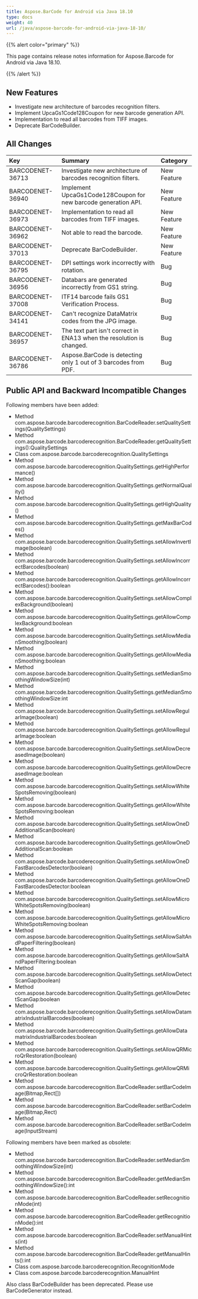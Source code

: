 ```yaml
---
title: Aspose.BarCode for Android via Java 18.10
type: docs
weight: 40
url: /java/aspose-barcode-for-android-via-java-18-10/
---
```


{{% alert color="primary" %}} 

This page contains release notes information for Aspose.Barcode for Android via Java 18.10.

{{% /alert %}} 
## **New Features**
- Investigate new architecture of barcodes recognition filters.
- Implement UpcaGs1Code128Coupon for new barcode generation API.
- Implementation to read all barcodes from TIFF images.
- Deprecate BarCodeBuilder.
## **All Changes**

|**Key**|**Summary**|**Category**|
| :- | :- | :- |
|BARCODENET-36713|Investigate new architecture of barcodes recognition filters.|New Feature|
|BARCODENET-36940|Implement UpcaGs1Code128Coupon for new barcode generation API.|New Feature|
|BARCODENET-36973|Implementation to read all barcodes from TIFF images.|New Feature|
|BARCODENET-36962|Not able to read the barcode.|New Feature|
|BARCODENET-37013|Deprecate BarCodeBuilder.|New Feature|
|BARCODENET-36795|DPI settings work incorrectly with rotation.|Bug|
|BARCODENET-36956|Databars are generated incorrectly from GS1 string.|Bug|
|BARCODENET-37008|ITF14 barcode fails GS1 Verification Process.|Bug|
|BARCODENET-34141|Can't recognize DataMatrix codes from the JPG image.|Bug|
|BARCODENET-36957|The text part isn't correct in ENA13 when the resolution is changed.|Bug|
|BARCODENET-36786|Aspose.BarCode is detecting only 1 out of 3 barcodes from PDF.|Bug|
## **Public API and Backward Incompatible Changes**
Following members have been added:

- Method com.aspose.barcode.barcoderecognition.BarCodeReader.setQualitySettings(QualitySettings)
- Method com.aspose.barcode.barcoderecognition.BarCodeReader.getQualitySettings():QualitySettings
- Class com.aspose.barcode.barcoderecognition.QualitySettings
- Method com.aspose.barcode.barcoderecognition.QualitySettings.getHighPerformance()
- Method com.aspose.barcode.barcoderecognition.QualitySettings.getNormalQuality()
- Method com.aspose.barcode.barcoderecognition.QualitySettings.getHighQuality()
- Method com.aspose.barcode.barcoderecognition.QualitySettings.getMaxBarCodes()
- Method com.aspose.barcode.barcoderecognition.QualitySettings.setAllowInvertImage(boolean)
- Method com.aspose.barcode.barcoderecognition.QualitySettings.setAllowIncorrectBarcodes(boolean)
- Method com.aspose.barcode.barcoderecognition.QualitySettings.getAllowIncorrectBarcodes():boolean
- Method com.aspose.barcode.barcoderecognition.QualitySettings.setAllowComplexBackground(boolean)
- Method com.aspose.barcode.barcoderecognition.QualitySettings.getAllowComplexBackground:boolean
- Method com.aspose.barcode.barcoderecognition.QualitySettings.setAllowMedianSmoothing(boolean)
- Method com.aspose.barcode.barcoderecognition.QualitySettings.getAllowMedianSmoothing:boolean
- Method com.aspose.barcode.barcoderecognition.QualitySettings.setMedianSmoothingWindowSize(int)
- Method com.aspose.barcode.barcoderecognition.QualitySettings.getMedianSmoothingWindowSize:int
- Method com.aspose.barcode.barcoderecognition.QualitySettings.setAllowRegularImage(boolean)
- Method com.aspose.barcode.barcoderecognition.QualitySettings.getAllowRegularImage:boolean
- Method com.aspose.barcode.barcoderecognition.QualitySettings.setAllowDecreasedImage(boolean)
- Method com.aspose.barcode.barcoderecognition.QualitySettings.getAllowDecreasedImage:boolean
- Method com.aspose.barcode.barcoderecognition.QualitySettings.setAllowWhiteSpotsRemoving(boolean)
- Method com.aspose.barcode.barcoderecognition.QualitySettings.getAllowWhiteSpotsRemoving:boolean
- Method com.aspose.barcode.barcoderecognition.QualitySettings.setAllowOneDAdditionalScan(boolean)
- Method com.aspose.barcode.barcoderecognition.QualitySettings.getAllowOneDAdditionalScan:boolean
- Method com.aspose.barcode.barcoderecognition.QualitySettings.setAllowOneDFastBarcodesDetector(boolean)
- Method com.aspose.barcode.barcoderecognition.QualitySettings.getAllowOneDFastBarcodesDetector:boolean
- Method com.aspose.barcode.barcoderecognition.QualitySettings.setAllowMicroWhiteSpotsRemoving(boolean)
- Method com.aspose.barcode.barcoderecognition.QualitySettings.getAllowMicroWhiteSpotsRemoving:boolean
- Method com.aspose.barcode.barcoderecognition.QualitySettings.setAllowSaltAndPaperFiltering(boolean)
- Method com.aspose.barcode.barcoderecognition.QualitySettings.getAllowSaltAndPaperFiltering:boolean
- Method com.aspose.barcode.barcoderecognition.QualitySettings.setAllowDetectScanGap(boolean)
- Method com.aspose.barcode.barcoderecognition.QualitySettings.getAllowDetectScanGap:boolean
- Method com.aspose.barcode.barcoderecognition.QualitySettings.setAllowDatamatrixIndustrialBarcodes(boolean)
- Method com.aspose.barcode.barcoderecognition.QualitySettings.getAllowDatamatrixIndustrialBarcodes:boolean
- Method com.aspose.barcode.barcoderecognition.QualitySettings.setAllowQRMicroQrRestoration(boolean)
- Method com.aspose.barcode.barcoderecognition.QualitySettings.getAllowQRMicroQrRestoration:boolean
- Method com.aspose.barcode.barcoderecognition.BarCodeReader.setBarCodeImage(Bitmap,Rect[])
- Method com.aspose.barcode.barcoderecognition.BarCodeReader.setBarCodeImage(Bitmap,Rect)
- Method com.aspose.barcode.barcoderecognition.BarCodeReader.setBarCodeImage(InputStream)

Following members have been marked as obsolete:

- Method com.aspose.barcode.barcoderecognition.BarCodeReader.setMedianSmoothingWindowSize(int)
- Method com.aspose.barcode.barcoderecognition.BarCodeReader.getMedianSmoothingWindowSize():int
- Method com.aspose.barcode.barcoderecognition.BarCodeReader.setRecognitionMode(int)
- Method com.aspose.barcode.barcoderecognition.BarCodeReader.getRecognitionMode():int
- Method com.aspose.barcode.barcoderecognition.BarCodeReader.setManualHints(int)
- Method com.aspose.barcode.barcoderecognition.BarCodeReader.getManualHints():int
- Class com.aspose.barcode.barcoderecognition.RecognitionMode
- Class com.aspose.barcode.barcoderecognition.ManualHint

Also class BarCodeBuilder has been deprecated. Please use BarCodeGenerator instead.
